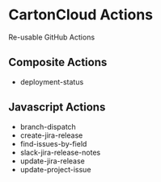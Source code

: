 # CartonCloud Actions

Re-usable GitHub Actions

## Composite Actions

- deployment-status


## Javascript Actions

- branch-dispatch
- create-jira-release
- find-issues-by-field
- slack-jira-release-notes
- update-jira-release
- update-project-issue
